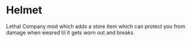 # Helmet
 Lethal Company mod which adds a store item which can protect you from damage when weared til it gets worn out and breaks

